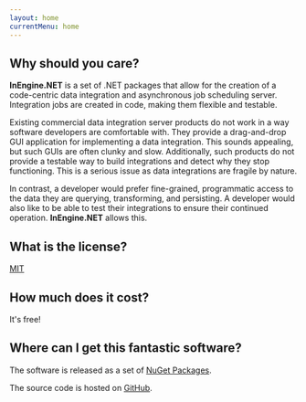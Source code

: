 ```yaml
---
layout: home
currentMenu: home
---
```


## Why should you care?
__InEngine.NET__ is a set of .NET packages that allow for the creation of a code-centric data integration and asynchronous job scheduling server.
Integration jobs are created in code, making them flexible and testable.

Existing commercial data integration server products do not work in a way software developers are comfortable with.
They provide a drag-and-drop GUI application for implementing a data integration.
This sounds appealing, but such GUIs are often clunky and slow.
Additionally, such products do not provide a testable way to build integrations and detect why they stop functioning.
This is a serious issue as data integrations are fragile by nature.

In contrast, a developer would prefer fine-grained, programmatic access to the data they are querying, transforming, and persisting.
A developer would also like to be able to test their integrations to ensure their continued operation. 
__InEngine.NET__ allows this.

## What is the license?
[MIT](https://github.com/ethanhann/InEngine.NET/blob/master/LICENSE)

## How much does it cost?
It's free!

## Where can I get this fantastic software?
The software is released as a set of [NuGet Packages](https://www.nuget.org/packages/IntegrationEngine).

The source code is hosted on [GitHub](https://github.com/ethanhann/InEngine.NET).
